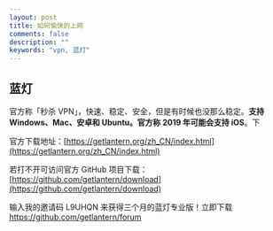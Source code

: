 ```yaml
---
layout: post
title: 如何愉快的上网
comments: false
description: ""
keywords: "vpn, 蓝灯"
---
```


## 蓝灯

官方称「秒杀 VPN」，快速、稳定、安全，但是有时候也没那么稳定。**支持 Windows、Mac、安卓和 Ubuntu。官方称 2019 年可能会支持 iOS**。下

官方下载地址：[https://getlantern.org/zh_CN/index.html](https://getlantern.org/zh_CN/index.html)

若打不开可访问官方 GitHub 项目下载：[https://github.com/getlantern/download](https://github.com/getlantern/download)

输入我的邀请码 L9UHQN 来获得三个月的蓝灯专业版！立即下载 https://github.com/getlantern/forum